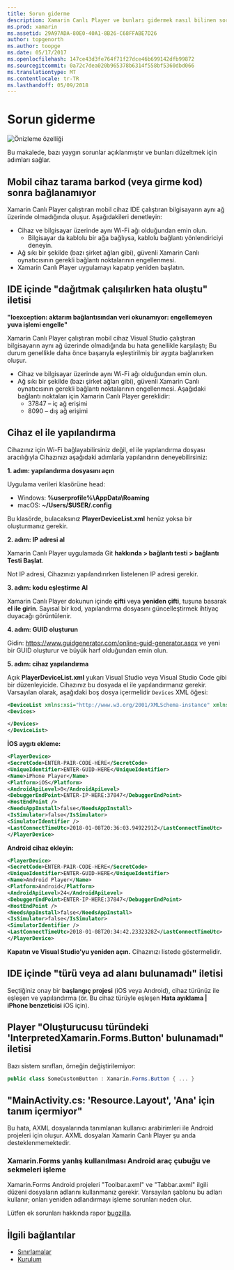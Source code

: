 ```yaml
---
title: Sorun giderme
description: Xamarin Canlı Player ve bunları gidermek nasıl bilinen sorunlar.
ms.prod: xamarin
ms.assetid: 29A97ADA-80E0-40A1-8B26-C68FFABE7D26
author: topgenorth
ms.author: toopge
ms.date: 05/17/2017
ms.openlocfilehash: 147ce43d3fe764f71f27dce46b699142dfb99872
ms.sourcegitcommit: 0a72c7dea020b965378b6314f558bf5360dbd066
ms.translationtype: MT
ms.contentlocale: tr-TR
ms.lasthandoff: 05/09/2018
---
```

# <a name="troubleshooting"></a>Sorun giderme

![Önizleme özelliği](~/media/shared/preview.png)

Bu makalede, bazı yaygın sorunlar açıklanmıştır ve bunları düzeltmek için adımları sağlar.


## <a name="mobile-device-does-not-connect-after-scanning-barcode-or-entering-code"></a>Mobil cihaz tarama barkod (veya girme kod) sonra bağlanamıyor

Xamarin Canlı Player çalıştıran mobil cihaz IDE çalıştıran bilgisayarın aynı ağ üzerinde olmadığında oluşur. Aşağıdakileri denetleyin:

- Cihaz ve bilgisayar üzerinde aynı Wi-Fi ağı olduğundan emin olun.
  - Bilgisayar da kablolu bir ağa bağlıysa, kablolu bağlantı yönlendiriciyi deneyin.
- Ağ sıkı bir şekilde (bazı şirket ağları gibi), güvenli Xamarin Canlı oynatıcısının gerekli bağlantı noktalarının engellenmesi.
- Xamarin Canlı Player uygulamayı kapatıp yeniden başlatın.


## <a name="error-while-trying-to-deploy-message-in-ide"></a>IDE içinde "dağıtmak çalışılırken hata oluştu" iletisi

**"Ioexception: aktarım bağlantısından veri okunamıyor: engellemeyen yuva işlemi engelle"**

Xamarin Canlı Player çalıştıran mobil cihaz Visual Studio çalıştıran bilgisayarın aynı ağ üzerinde olmadığında bu hata genellikle karşılaştı; Bu durum genellikle daha önce başarıyla eşleştirilmiş bir aygıta bağlanırken oluşur.

* Cihaz ve bilgisayar üzerinde aynı Wi-Fi ağı olduğundan emin olun.
* Ağ sıkı bir şekilde (bazı şirket ağları gibi), güvenli Xamarin Canlı oynatıcısının gerekli bağlantı noktalarının engellenmesi. Aşağıdaki bağlantı noktaları için Xamarin Canlı Player gereklidir:
  * 37847 – iç ağ erişimi 
  * 8090 – dış ağ erişimi

## <a name="manually-configure-device"></a>Cihaz el ile yapılandırma

Cihazınız için Wi-Fi bağlayabilirsiniz değil, el ile yapılandırma dosyası aracılığıyla Cihazınızı aşağıdaki adımlarla yapılandırın deneyebilirsiniz:

**1. adım: yapılandırma dosyasını açın**

Uygulama verileri klasörüne head:

* Windows: **%userprofile%\AppData\Roaming**
* macOS: **~/Users/$USER/.config**

Bu klasörde, bulacaksınız **PlayerDeviceList.xml** henüz yoksa bir oluşturmanız gerekir.

**2. adım: IP adresi al**

Xamarin Canlı Player uygulamada Git **hakkında > bağlantı testi > bağlantı Testi Başlat**.

Not IP adresi, Cihazınızı yapılandırırken listelenen IP adresi gerekir.

**3. adım: kodu eşleştirme Al**

Xamarin Canlı Player dokunun içinde **çifti** veya **yeniden çifti**, tuşuna basarak **el ile girin**. Sayısal bir kod, yapılandırma dosyasını güncelleştirmek ihtiyaç duyacağı görüntülenir.

**4. adım: GUID oluşturun**

Gidin: https://www.guidgenerator.com/online-guid-generator.aspx ve yeni bir GUID oluşturur ve büyük harf olduğundan emin olun.


**5. adım: cihaz yapılandırma**

Açık **PlayerDeviceList.xml** yukarı Visual Studio veya Visual Studio Code gibi bir düzenleyicide. Cihazınız bu dosyada el ile yapılandırmanız gerekir. Varsayılan olarak, aşağıdaki boş dosya içermelidir `Devices` XML öğesi:

```xml
<DeviceList xmlns:xsi="http://www.w3.org/2001/XMLSchema-instance" xmlns:xsd="http://www.w3.org/2001/XMLSchema">
<Devices>

</Devices>
</DeviceList>
```

**İOS aygıtı ekleme:**

```xml
<PlayerDevice>
<SecretCode>ENTER-PAIR-CODE-HERE</SecretCode>
<UniqueIdentifier>ENTER-GUID-HERE</UniqueIdentifier>
<Name>iPhone Player</Name>
<Platform>iOS</Platform>
<AndroidApiLevel>0</AndroidApiLevel>
<DebuggerEndPoint>ENTER-IP-HERE:37847</DebuggerEndPoint>
<HostEndPoint />
<NeedsAppInstall>false</NeedsAppInstall>
<IsSimulator>false</IsSimulator>
<SimulatorIdentifier />
<LastConnectTimeUtc>2018-01-08T20:36:03.9492291Z</LastConnectTimeUtc>
</PlayerDevice>
```


**Android cihaz ekleyin:**

```xml
<PlayerDevice>
<SecretCode>ENTER-PAIR-CODE-HERE</SecretCode>
<UniqueIdentifier>ENTER-GUID-HERE</UniqueIdentifier>
<Name>Android Player</Name>
<Platform>Android</Platform>
<AndroidApiLevel>24</AndroidApiLevel>
<DebuggerEndPoint>ENTER-IP-HERE:37847</DebuggerEndPoint>
<HostEndPoint />
<NeedsAppInstall>false</NeedsAppInstall>
<IsSimulator>false</IsSimulator>
<SimulatorIdentifier />
<LastConnectTimeUtc>2018-01-08T20:34:42.2332328Z</LastConnectTimeUtc>
</PlayerDevice>
```

**Kapatın ve Visual Studio'yu yeniden açın.** Cihazınızı listede göstermelidir.


## <a name="type-or-namespace-cannot-be-found-message-in-ide"></a>IDE içinde "türü veya ad alanı bulunamadı" iletisi

Seçtiğiniz onay bir **başlangıç projesi** (iOS veya Android), cihaz türünüz ile eşleşen ve yapılandırma (ör. Bu cihaz türüyle eşleşen **Hata ayıklama | iPhone benzeticisi** iOS için).

## <a name="constructor-on-type-interpretedxamarinformsbutton-not-found-message-in-player"></a>Player "Oluşturucusu türündeki 'InterpretedXamarin.Forms.Button' bulunamadı" iletisi

Bazı sistem sınıfları, örneğin değiştirilemiyor:

```csharp
public class SomeCustomButton : Xamarin.Forms.Button { ... }
```

## <a name="mainactivitycs-resourcelayout-does-not-contain-a-definition-for-main"></a>"MainActivity.cs: 'Resource.Layout', 'Ana' için tanım içermiyor"

Bu hata, AXML dosyalarında tanımlanan kullanıcı arabirimleri ile Android projeleri için oluşur.
AXML dosyaları Xamarin Canlı Player şu anda desteklenmemektedir.

### <a name="android-toolbar-and-tabs-render-incorrectly-using-xamarinforms"></a>Xamarin.Forms yanlış kullanılması Android araç çubuğu ve sekmeleri işleme

Xamarin.Forms Android projeleri "Toolbar.axml" ve "Tabbar.axml" ilgili düzeni dosyaların adlarını kullanmanız gerekir. Varsayılan şablonu bu adları kullanır; onları yeniden adlandırmayı işleme sorunları neden olur.


Lütfen ek sorunları hakkında rapor [bugzilla](https://aka.ms/live-player-report-issue).


## <a name="related-links"></a>İlgili bağlantılar

- [Sınırlamalar](~/tools/live-player/limitations.md)
- [Kurulum](~/tools/live-player/install.md)
